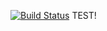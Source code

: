 [![Build Status](https://travis-ci.com/dsbios/bitbucket-test.svg?branch=master)](https://travis-ci.com/dsbios/bitbucket-test)
TEST!
